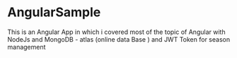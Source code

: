 # AngularSample
This is an Angular App in which i covered most of the topic of Angular with NodeJs and MongoDB - atlas (online data Base ) and JWT Token for season management
